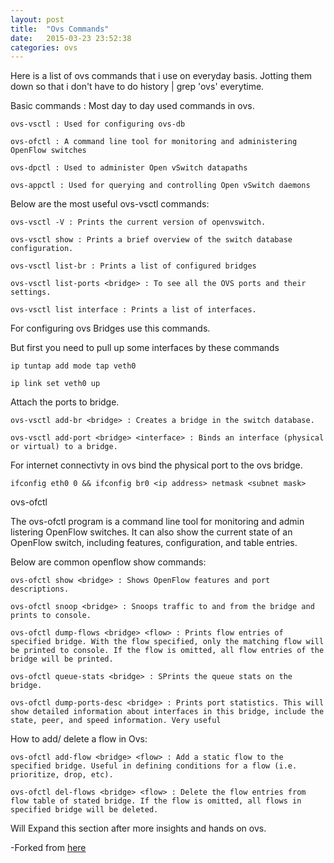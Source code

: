 ```yaml
---
layout: post
title:  "Ovs Commands"
date:   2015-03-23 23:52:38
categories: ovs
---
```


Here is a list of ovs commands that i use on everyday basis. Jotting them down so that i don't have to do history | grep 'ovs' everytime.

Basic commands : Most day to day used commands in ovs.

`ovs-vsctl : Used for configuring ovs-db`

`ovs-ofctl : A command line tool for monitoring and administering OpenFlow switches`

`ovs-dpctl : Used to administer Open vSwitch datapaths`

`ovs-appctl : Used for querying and controlling Open vSwitch daemons`

Below are the most useful ovs-vsctl commands:

`ovs-vsctl -V : Prints the current version of openvswitch.`

`ovs-vsctl show : Prints a brief overview of the switch database configuration.`

`ovs-vsctl list-br : Prints a list of configured bridges`

`ovs-vsctl list-ports <bridge> : To see all the OVS ports and their settings.`

`ovs-vsctl list interface : Prints a list of interfaces.`

For configuring ovs Bridges use this commands.

But first you need to pull up some interfaces by these commands

`ip tuntap add mode tap veth0`

`ip link set veth0 up`

Attach the ports to bridge.

`ovs-vsctl add-br <bridge> : Creates a bridge in the switch database.`

`ovs-vsctl add-port <bridge> <interface> : Binds an interface (physical or virtual) to a bridge.`

For internet connectivty in ovs bind the physical port to the ovs bridge.

`ifconfig eth0 0 && ifconfig br0 <ip address> netmask <subnet mask>`

ovs-ofctl

The  ovs-ofctl program is a command line tool for monitoring and admin listering OpenFlow switches. It can also show the current state of an OpenFlow  switch, including features, configuration, and table entries.

Below are common openflow show commands:

`ovs-ofctl show <bridge> : Shows OpenFlow features and port descriptions.`

`ovs-ofctl snoop <bridge> : Snoops traffic to and from the bridge and prints to console.`

`ovs-ofctl dump-flows <bridge> <flow> : Prints flow entries of specified bridge. With the flow specified, only the matching flow will be printed to console. If the flow is omitted, all flow entries of the bridge will be printed. `

`ovs-ofctl queue-stats <bridge> : SPrints the queue stats on the bridge.`

`ovs-ofctl dump-ports-desc <bridge> : Prints port statistics. This will show detailed information about interfaces in this bridge, include the state, peer, and speed information. Very useful`

How to add/ delete a flow in Ovs:

`ovs-ofctl add-flow <bridge> <flow> : Add a static flow to the specified bridge. Useful in defining conditions for a flow (i.e. prioritize, drop, etc).`

`ovs-ofctl del-flows <bridge> <flow> : Delete the flow entries from flow table of stated bridge. If the flow is omitted, all flows in specified bridge will be deleted.`


Will Expand this section after more insights and hands on ovs.

-Forked from [here](http://therandomsecurityguy.com/openvswitch-cheat-sheet/ "blog") 